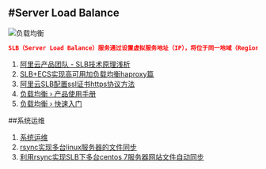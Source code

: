 #Server Load Balance
---

![负载均衡](https://img.alicdn.com/tps/TB1vYv_KXXXXXbjXXXXXXXXXXXX-900-466.png)

```json
SLB（Server Load Balance）服务通过设置虚拟服务地址（IP），将位于同一地域（Region）的多台云服务器（Elastic Compute Service，简称ECS）资源虚拟成一个高性能、高可用的应用服务池；再根据应用指定的方式，将来自客户端的网络请求分发到云服务器池中。
```

1. [阿里云产品团队 - SLB技术原理浅析](http://blog.aliyun.com/149)
2. [SLB+ECS实现高可用加负载均衡haproxy篇](http://help.aliyun.com/knowledge_detail/6716176.html?spm=5176.7618386.5.15.QW3mc4)
3. [ 阿里云SLB配置ssl证书https协议方法](http://www.eeetb.com/aliyun-slb-config-https.html?spm=5176.bbsr247025.0.0.5eLLf7)
4. [负载均衡 › 产品使用手册](https://docs.aliyun.com/?spm=5176.383633.9.2.0fQ1X4#/pub/slb/slb-use-guide/slb-instance-list)
5. [负载均衡 › 快速入门](https://docs.aliyun.com/?spm=5176.383633.9.1.0fQ1X4#/pub/slb/get-started/introduction)


##系统运维

1. [系统运维](http://www.eeetb.com/web/server/page/3)
2. [rsync实现多台linux服务器的文件同步](http://www.jsyzchen.com/?p=65)
3. [ 利用rsync实现SLB下多台centos 7服务器网站文件自动同步](http://www.eeetb.com/rsync-centos-file-backup-update.html?spm=5176.bbsr245376.0.0.8YC2Mj)
